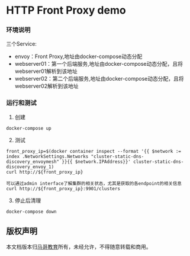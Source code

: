 # HTTP Front Proxy demo

### 环境说明
三个Service:
- envoy：Front Proxy,地址由docker-compose动态分配
- webserver01：第一个后端服务,地址由docker-compose动态分配，且将webserver01解析到该地址
- webserver02：第二个后端服务,地址由docker-compose动态分配，且将webserver02解析到该地址

### 运行和测试
1. 创建
```
docker-compose up
```

2. 测试
```
front_proxy_ip=$(docker container inspect --format '{{ $network := index .NetworkSettings.Networks "cluster-static-dns-discovery_envoymesh" }}{{ $network.IPAddress}}' cluster-static-dns-discovery_envoy_1)
curl http://${front_proxy_ip}

可以通过admin interface了解集群的相关状态，尤其是获取的各endpoint的相关信息
curl http://${front_proxy_ip}:9901/clusters
```

3. 停止后清理
```
docker-compose down
```

## 版权声明
本文档版本归[马哥教育](www.magedu.com)所有，未经允许，不得随意转载和商用。
